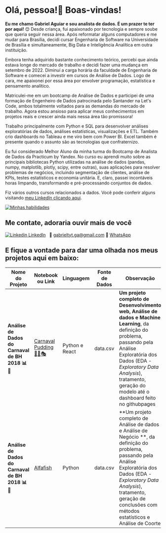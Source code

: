 <p align='center'>
  <h1> Olá, pessoa!👋 Boas-vindas! </h1>
</p>

**Eu me chamo Gabriel Aguiar e sou analista de dados. É um prazer te ter por aqui!** 😊 Desde criança, fui apaixonado por tecnologia e sempre soube que queria seguir nessa área. Após reformatar alguns computadores e me mudar para Brasília, decidi cursar Engenharia de Software na Universidade de Brasília e simultaneamente, Big Data e Inteligência Analítica em outra instituição.

Embora tenha adquirido bastante conhecimento teórico, percebi que ainda estava longe do mercado de trabalho e decidi fazer uma mudança em setembro de 2022. Diminuí a carga horária da faculdade de Engenharia de Software e comecei a investir em cursos de Análise de Dados. Logo de cara, me apaixonei por essa área por envolver programação, estatística e pensamento analítico.

Matriculei-me em um bootcamp de Análise de Dados e participei de uma formação de Engenheiro de Dados patrocinada pelo Santander na Let's Code, ambos totalmente voltados para as demandas do mercado de trabalho. Agora estou ansioso para aplicar meus conhecimentos em projetos reais e crescer ainda mais nessa área tão promissora!

Trabalho principalmente com Python e SQL para desenvolver análises exploratórias de dados, análises estatísticas, visualizações e ETL. Também crio dashboards no Tableau e me viro bem com Power BI. Excel também é presente quando o assunto são as tecnologias que confraternizo.

Eu fui considerado Melhor Aluno da minha turma do Bootcamp de Analista de Dados da Practicum by Yandex. No curso eu aprendi muito sobre as principais bibliotecas Python utilizadas na análise de dados (pandas, numpy, matplotlib, plotly, scipy, entre outras), suas aplicações para resolver problemas de negócios, incluindo segmentação de clientes, análise de KPIs, testes estatísticos e economia unitária. E, claro, passei incontáveis horas limpando, transformando e pré-processando conjuntos de dados.

Fiz vários outros cursos relacionados a dados. Você pode conferir alguns visitando [meu LinkedIn clicando aqui](https://www.linkedin.com/in/gabriel-aguiar-leao/).

[![Minhas habilidades](https://skillicons.dev/icons?i=py,mysql)](https://skillicons.dev/)

## Me contate, adoraria ouvir mais de você
[![Linkedin](https://i.stack.imgur.com/gVE0j.png) LinkedIn](https://www.linkedin.com/in/gabriel-aguiar-leao/)
&nbsp;
📧 gabrieltyt.ga@gmail.com
📲 [WhatsApp](//wa.me/5561995595075)





E fique a vontade para dar uma olhada nos meus projetos aqui em baixo:
------------

|    Nome do Projeto  | Notebook ou Link    | Linguagem    | Fonte de Dados  | Observação  | 
| ------------        | ------------        | ------------ | ------------    |------------ |
| **Análise de Dados do Carnaval de BH 2018 📊🤔** | [Carnaval Pudding 🎉🥳🎭](https://https://github.com/hainaha/carnaval-pudding-frontend) | Python e React| data.csv | **Um projeto completo de Desenvolvimento web, Análise de dados e Machine Learning**, da definição do problema, passando pela Análise Exploratória dos Dados (EDA - *Exploratory Data Analysis*), tratamento, geração do modelo até o dashboard feito no githubpages|
| **Análise de Dados do Carnaval de BH 2018 📊🤔** | [Alfafish](https://github.com/Aguiar-Gabriel/Alfafish) | Python | data.csv | **Um projeto completo de Análise de dados e Análise de Negócio **, da definição do problema, passando pela Análise Exploratória dos Dados (EDA - *Exploratory Data Analysis*), tratamento, geração de conclusões com métodos estatísticos e Análise de Coorte |

